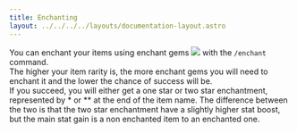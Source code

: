 ```yaml
---
title: Enchanting
layout: ../../../../layouts/documentation-layout.astro
---
```


You can enchant your items using enchant gems <img src='https://d2lqwktucnc67y.cloudfront.net/icons/EnchantGems.png'> with the `/enchant` command.  
The higher your item rarity is, the more enchant gems you will need to enchant it and the lower the chance of success will be.  
If you succeed, you will either get a one star or two star enchantment, represented by * or ** at the end of the item name. The difference between the two is that the two star enchantment have a slightly higher stat boost, but the main stat gain is a non enchanted item to an enchanted one.
